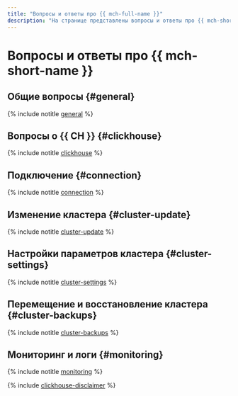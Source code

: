 ```yaml
---
title: "Вопросы и ответы про {{ mch-full-name }}"
description: "На странице представлены вопросы и ответы про {{ mch-short-name }}."
---
```


# Вопросы и ответы про {{ mch-short-name }}

## Общие вопросы {#general}

{% include notitle [general](../../_qa/managed-clickhouse/general.md) %}

## Вопросы о {{ CH }} {#clickhouse}

{% include notitle [clickhouse](../../_qa/managed-clickhouse/clickhouse.md) %}

## Подключение {#connection}

{% include notitle [connection](../../_qa/managed-clickhouse/connection.md) %}

## Изменение кластера {#cluster-update}

{% include notitle [cluster-update](../../_qa/managed-clickhouse/cluster-update.md) %}

## Настройки параметров кластера {#cluster-settings}

{% include notitle [cluster-settings](../../_qa/managed-clickhouse/cluster-settings.md) %}

## Перемещение и восстановление кластера {#cluster-backups}

{% include notitle [cluster-backups](../../_qa/managed-clickhouse/cluster-backups.md) %}

## Мониторинг и логи {#monitoring}

{% include notitle [monitoring](../../_qa/managed-clickhouse/monitoring.md) %}

{% include [clickhouse-disclaimer](../../_includes/clickhouse-disclaimer.md) %}
